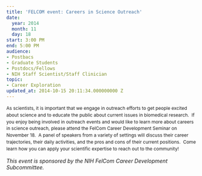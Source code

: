 ```yaml
---
title: 'FELCOM event: Careers in Science Outreach'
date:
  year: 2014
  month: 11
  day: 18
start: 3:00 PM
end: 5:00 PM
audience:
- Postbacs
- Graduate Students
- Postdocs/Fellows
- NIH Staff Scientist/Staff Clinician
topic:
- Career Exploration
updated_at: 2014-10-15 20:11:34.000000000 Z
---
```

<span style="font-size: 12px; line-height: 17.8329830169678px;">As
scientists, it is important that we engage in outreach efforts to get
people excited about science and to educate the public about current
issues in biomedical research.  If you enjoy being involved in outreach
events and would like to learn more about careers in science outreach,
please attend the FelCom Career Development Seminar on November 18.  A
panel of speakers from a variety of settings will discuss their career
trajectories, their daily activities, and the pros and cons of their
current positions.  Come learn how you can apply your scientific
expertise to reach out to the community!</span>

*This event is sponsored by the NIH FelCom Career Development
Subcommittee.*

 
